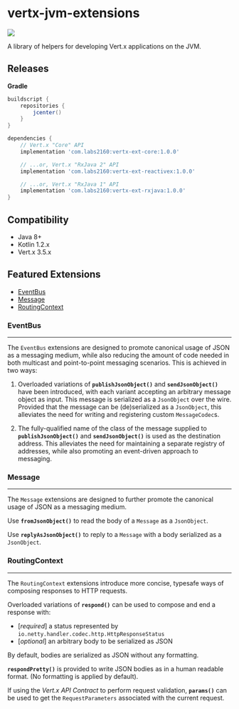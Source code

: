 # vertx-jvm-extensions

<img src='https://travis-ci.org/hsl43/vertx-jvm-extensions.svg?branch=master'/>

A library of helpers for developing Vert.x applications on the JVM.


## Releases

**Gradle** 
```groovy
buildscript {
    repositories {
        jcenter()
    }
}

dependencies {
    // Vert.x "Core" API 
    implementation 'com.labs2160:vertx-ext-core:1.0.0'

    // ...or, Vert.x "RxJava 2" API
    implementation 'com.labs2160:vertx-ext-reactivex:1.0.0'

    // ...or, Vert.x "RxJava 1" API
    implementation 'com.labs2160:vertx-ext-rxjava:1.0.0'
}
```

## Compatibility

* Java 8+
* Kotlin 1.2.x
* Vert.x 3.5.x

## Featured Extensions

  - [EventBus](#eventbus)
  - [Message](#message)
  - [RoutingContext](#routingcontext)

### EventBus
---
The `EventBus` extensions are designed to promote canonical usage of JSON
as a messaging medium, while also reducing the amount of code needed in both 
multicast and point-to-point messaging scenarios. This is achieved in two ways: 

1. Overloaded variations of **`publishJsonObject()`** and 
**`sendJsonObject()`**  have been introduced, with each variant accepting an 
arbitrary message object as input. This message is serialized as a `JsonObject` 
over the wire. Provided that the message can be (de)serialized as a 
`JsonObject`, this alleviates the need for writing and registering custom 
`MessageCodec`s.

1. The fully-qualified name of the class of the message supplied to 
**`publishJsonObject()`** and **`sendJsonObject()`** is used as the destination 
address. This alleviates the need for maintaining a separate registry of 
addresses, while also promoting an event-driven approach to messaging.

### Message
---
The `Message` extensions are designed to further promote the canonical usage of 
JSON as a messaging medium. 

Use **`fromJsonObject()`** to read the body of a `Message` as a `JsonObject`.

Use **`replyAsJsonObject()`** to reply to a `Message` with a body serialized as 
a `JsonObject`.

### RoutingContext
---
The `RoutingContext` extensions introduce more concise, typesafe ways of 
composing responses to HTTP requests.

Overloaded variations of **`respond()`** can be used to compose and end a
response with:
* [*required*] a status represented by `io.netty.handler.codec.http.HttpResponseStatus`
* [*optional*] an arbitrary body to be serialized as JSON 
 
 By default, bodies are serialized as JSON without any formatting. 
 
 **`respondPretty()`** is provided to write JSON bodies as in a human readable
 format. (No formatting is applied by default).
 
 If using the *Vert.x API Contract* to perform request validation, 
**`params()`** can be used to get the `RequestParameters` associated with the
current request.  